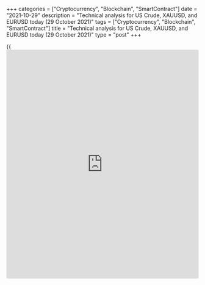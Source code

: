 +++
categories = ["Cryptocurrency", "Blockchain", "SmartContract"]
date = "2021-10-29"
description = "Technical analysis for US Crude, XAUUSD, and EURUSD today (29 October 2021)"
tags = ["Cryptocurrency", "Blockchain", "SmartContract"]
title = "Technical analysis for US Crude, XAUUSD, and EURUSD today (29 October 2021)"
type = "post"
+++

{{<iframe id="large-banner" src="https://www.bounty.group/#slide=22.0" width="100%" height="600" scrolling="no" style="border: 0px solid rgb(216, 221, 230); border-radius: 3px;">}}

2021-10-29

2021-10-29

Short-term analysis for oil, gold, and EURUSD for 29.10.2021Alex
Rodionov

I welcome my fellow traders! I have made a price forecast for US Crude,
XAUUSD, and EURUSD using a combination of margin zones methodology and
technical analysis. Based on the market analysis, I suggest entry
signals for intraday traders.

The development of a short-term oil downtrend continues.

The article covers the following subjects:

## Oil price forecast for today: USCrude analysis

The development of a short-term oil downtrend continues. Yesterday,
prices entered the zone of good sell prices 82.91 - 81.38. Look for a
sell pattern in the aforementioned zone with the first target around
level 80.27. The main target for shorts is the lower Target Zone 79.86 -
79.35.

The short-term trend will reverse up if the Intermediary Zone and level
82.91 are broken out. In this case, look for oil purchases with a target
around October 25 high and the upper Target Zone of 85.72 - 85.21.

### [USCrude][1] trading ideas for today:

Sell according to the pattern in Intermediary Zone 82.91 - 82.66.
TakeProfit: 80.27, Target Zone 79.86 - 79.35. StopLoss: according to the
pattern rules.

* * *

## Gold price forecast for today: XAUUSD analysis

The short-term gold uptrend continues. The October 22 high and the Gold
Zone serve as targets for longs. The borders of the Gold Zone are at
levels 1818 - 1816. Today look for purchases in the zone of 1803 - 1793
according to the pattern.

If level 1793 is broken out and the price consolidates below the level,
look for gold sales with the target in the lower Target Zone 1776 -
1772. In this case, the short-term trend will reverse down.

###

### [XAUUSD][2] trading ideas for today:

Buy at the level of 1793. TakeProfit: Gold Zone 1818 - 1816. StopLoss:
1787.

* * *

## Euro/Dollar forecast for today: EURUSD analysis

Yesterday, the short-term euro uptrend continued. As a result, level
1.1664 was reached. This level has been broken out. The next target is
the upper Target Zone 1.1718 - 1.1700.

I recommend looking for new purchases on correction at strong levels.
The first significant support is the broken level of 1.1664. The second
support is the Additional Zone 1.1648 - 1.1643. The trend border is
shifting to the levels 1.1604 - 1.1595.

In the current situation, it is unprofitable to look for shorts on euro.

### [EURUSD][3] trading ideas for today:

  1. Buy according to the pattern at the level of 1.1665. TakeProfit: Target Zone 1.1718 - 1.1700. StopLoss: according to the pattern rules.

  2. Buy according to the pattern in Additional Zone 1.1648 - 1.1643. TakeProfit: Target Zone 1.1718 - 1.1700. StopLoss: according to the pattern rules.

* * *

P.S. Did you like my article? Share it in social networks: it will be
the best “thank you" :)

Ask me questions and comment below. I’ll be glad to answer your
questions and give necessary explanations.

 **Useful links:**

  * I recommend trying to trade with a reliable broker [here][4]. The system allows you to trade by yourself or copy successful traders from all across the globe.
  * Use my promo-code BLOG for getting deposit bonus 50% on LiteForex platform. Just enter this code in the appropriate field while [depositing][5] your trading account.
  * Telegram chat for traders: <t.me/liteforexengchat>. We are sharing the signals and trading experience
  * Telegram channel with high-quality analytics, Forex reviews, training articles, and other useful things for traders <t.me/liteforex>

## Price chart of USCrude in real time mode

The content of this article reflects the author’s opinion and does not
necessarily reflect the official position of LiteForex. The material
published on this page is provided for informational purposes only and
should not be considered as the provision of investment advice for the
purposes of Directive 2004/39/EC.

Rate this article:

{{value}}

( {{count}} {{title}} )

   1. my.liteforex.com/trading?type=oil
   2. my.liteforex.com/trading/chart?symbol=XAUUSD
   3. my.liteforex.com/trading/chart?symbol=EURUSD
   4. my.liteforex.com/?category=analysts-opinions&slug=short-term-analysis-for-oil-gold-and-eurusd-for-29102021&openPopup=%2Fregistration%2Fpopup&utm_source=blog&utm_medium=article&utm_campaign=bonus
   5. my.liteforex.com/deposit/?category=analysts-opinions&slug=short-term-analysis-for-oil-gold-and-eurusd-for-29102021&promo_code=BLOG&utm_source=blog&utm_medium=article&utm_campaign=bonus